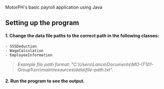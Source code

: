 MotorPH's basic payroll application using Java

## Setting up the program

#### 1. Change the data file paths to the correct path in the following classes:

    - SSSDeduction
    - WageCalculation
    - EmployeeInformation

> _Example file path format: "C:\\Users\\Lance\\Documents\\MO-IT101-Group1\\src\\main\\resources\\data\\file-path.txt"._

#### 2. Run the program to see the output.
